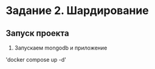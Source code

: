 # Задание 2. Шардирование

## Запуск проекта

1. Запускаем mongodb и приложение


'docker compose up -d'

